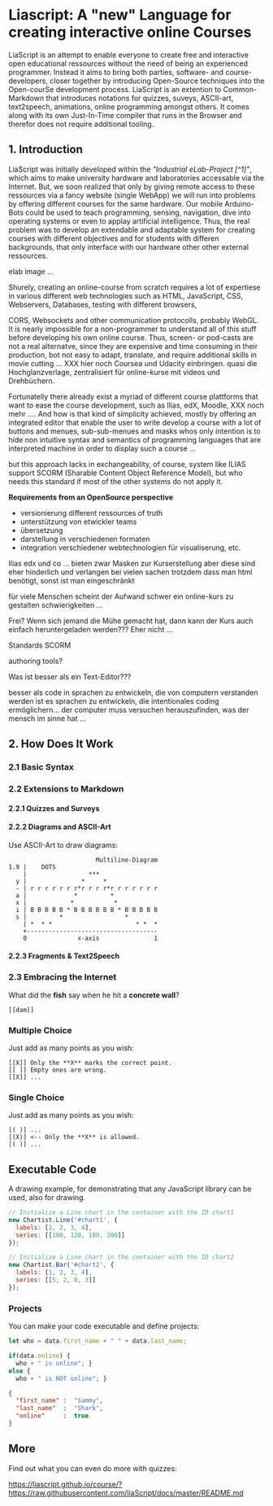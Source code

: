 <!--
author:   André Dietrich, Sebastian Zug

email:    andre.dietrich@ovgu.de

version:  0.0.1

language: en

narrator: US English Female

comment:  Try to write a short comment about
          your course, multiline is also okay.

-->

# Liascript: A "new" Language for creating interactive online Courses

LiaScript is an attempt to enable everyone to create free and interactive open
educational ressources without the need of being an experienced programmer.
Instead it aims to bring both parties, software- and course-developers, closer
together by introducing Open-Source techniques into the Open-courSe development
process. LiaScript is an extention to Common-Markdown that introduces notations
for quizzes, suveys, ASCII-art, text2speech, animations, online programming
amongst others. It comes along with its own Just-In-Time compiler that runs in
the Browser and therefor does not require additional tooling.

## 1. Introduction

LiaScript was initially developed within the _"Industrial eLab-Project [^1]"_,
which aims to make university hardware and laboratories accessable via the
Internet. But, we soon realized that only by giving remote access to these
ressources via a fancy website (single WebApp) we will run into problems by
offering different courses for the same hardware. Our mobile Arduino-Bots could
be used to teach programming, sensing, navigation, dive into operating systems
or even to applay artificial intelligence. Thus, the real problem was to develop
an extendable and adaptable system for creating courses with different
objectives and for students with differen backgrounds, that only interface with
our hardware other other external ressources.

elab image ...


Shurely, creating an online-course from scratch requires a lot of expertiese in
various different web technologies such as HTML, JavaScript, CSS, Webservers, Databases, testing with different browsers,

CORS, Websockets and other communication protocolls, probably WebGL. It is
nearly impossible for a non-programmer to understand all of this stuff before
developing his own online course. Thus, screen- or pod-casts are not a real
alternatve, since they are expensive and time consuming in their production, bot
not easy to adapt, translate, and require additional skills in movie cutting ...
XXX hier noch Coursea und Udacity einbringen. quasi die Hochglanzverlage,
zentralisiert für online-kurse mit videos und Drehbüchern.

Fortunatelly there already exist a myriad of different course plattforms that
want to ease the course development, such as Ilias, edX, Moodle, XXX noch mehr ....
And how is that kind of simplicity achieved, mostly by offering an integrated
editor that enable the user to write develop a course with a lot of buttons and
menues, sub-sub-menues and masks whos only intention is to hide non intuitive
syntax and semantics of programming languages that are interpreted machine in
order to display such a course ...

but this approach lacks in exchangeability, of course, system like ILIAS support SCORM (Sharable Content Object Reference Model), but who needs this standard if most of the other systems do not apply it.

**Requirements from an OpenSource perspective**

* versionierung different ressources of truth
* unterstützung von etwickler teams
* übersetzung
* darstellung in verschiedenen formaten
* integration verschiedener webtechnologien für visualiserung, etc.




Ilias edx und co … bieten zwar Masken zur Kurserstellung aber diese sind eher hinderlich und verlangen bei vielen sachen trotzdem dass man html benötigt, sonst ist man eingeschränkt

für viele Menschen scheint der Aufwand schwer ein online-kurs zu gestalten schwierigkeiten …




Frei? Wenn sich jemand die Mühe gemacht hat, dann kann der Kurs auch einfach heruntergeladen werden??? Eher nicht …

Standards SCORM

authoring tools?

Was ist besser als ein Text-Editor???

besser als code in sprachen zu entwickeln, die von computern verstanden werden
ist es sprachen zu entwickeln, die intentionales coding ermöglichern... der computer muss versuchen herauszufinden, was der mensch im sinne hat ...

## 2. How Does It Work



### 2.1 Basic Syntax

### 2.2 Extensions to Markdown

#### 2.2.1 Quizzes and Surveys




#### 2.2.2 Diagrams and ASCII-Art

Use ASCII-Art to draw diagrams:

                            Multiline-Diagram
    1.9 |    DOTS
        |                 ***
      y |               *     *
      - | r r r r r r r*r r r r*r r r r r r r
      a |             *         *
      x |            *           *
      i | B B B B B * B B B B B B * B B B B B
      s |         *                 *
        | *  * *                       * *  *
        +------------------------------------
        0              x-axis               1


#### 2.2.3 Fragments & Text2Speech

### 2.3 Embracing the Internet

What did the **fish** say when he hit a **concrete wall**?

    [[dam]]

### Multiple Choice

Just add as many points as you wish:

    [[X]] Only the **X** marks the correct point.
    [[ ]] Empty ones are wrong.
    [[X]] ...

### Single Choice

Just add as many points as you wish:

    [( )] ...
    [(X)] <-- Only the **X** is allowed.
    [( )] ...

## Executable Code

A drawing example, for demonstrating that any JavaScript library can be used, also for drawing.

```javascript
// Initialize a Line chart in the container with the ID chart1
new Chartist.Line('#chart1', {
  labels: [1, 2, 3, 4],
  series: [[100, 120, 180, 200]]
});

// Initialize a Line chart in the container with the ID chart2
new Chartist.Bar('#chart2', {
  labels: [1, 2, 3, 4],
  series: [[5, 2, 8, 3]]
});
```
<script>@input</script>

<div class="ct-chart ct-golden-section" id="chart1"></div>
<div class="ct-chart ct-golden-section" id="chart2"></div>


### Projects

You can make your code executable and define projects:

``` js     -EvalScript.js
let who = data.first_name + " " + data.last_name;

if(data.online) {
  who + " is online"; }
else {
  who + " is NOT online"; }
```
``` json    +Data.json
{
  "first_name" :  "Sammy",
  "last_name"  :  "Shark",
  "online"     :  true
}
```
<script>
  // insert the JSON dataset into the local variable data
  let data = @input(1);

  // eval the script that uses this dataset
  eval(`@input(0)`);
</script>

## More

Find out what you can even do more with quizzes:

https://liascript.github.io/course/?https://raw.githubusercontent.com/liaScript/docs/master/README.md
